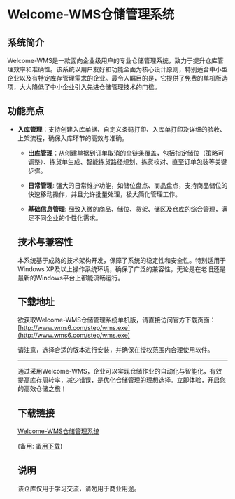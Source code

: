 # Welcome-WMS仓储管理系统

## 系统简介
Welcome-WMS是一款面向企业级用户的专业仓储管理系统，致力于提升仓库管理效率和准确性。该系统以用户友好和功能全面为核心设计原则，特别适合中小型企业以及有特定库存管理需求的企业。最令人瞩目的是，它提供了免费的单机版选项，大大降低了中小企业引入先进仓储管理技术的门槛。

## 功能亮点

- **入库管理**：支持创建入库单据、自定义条码打印、入库单打印及详细的验收、上架流程，确保入库环节的高效与准确。

  - **出库管理**：从创建单据到订单取消的全链条覆盖，包括指定储位（策略可调整）、拣货单生成、智能拣货路径规划、拣货核对、直至订单包装等关键步骤。

  - **日常管理**: 强大的日常维护功能，如储位盘点、商品盘点，支持商品储位的快速移动操作，并且允许批量处理，极大简化管理工作。

  - **基础信息管理**: 细致入微的商品、储位、货架、储区及仓库的综合管理，满足不同企业的个性化需求。

  ## 技术与兼容性
  本系统基于成熟的技术架构开发，保障了系统的稳定性和安全性。特别适用于Windows XP及以上操作系统环境，确保了广泛的兼容性，无论是在老旧还是最新的Windows平台上都能流畅运行。

  ## 下载地址
  欲获取Welcome-WMS仓储管理系统单机版，请直接访问官方下载页面：[http://www.wms6.com/step/wms.exe](http://www.wms6.com/step/wms.exe) 

  请注意，选择合适的版本进行安装，并确保在授权范围内合理使用软件。

  ---

  通过采用Welcome-WMS，企业可以实现仓储作业的自动化与智能化，有效提高库存周转率，减少错误，是优化仓储管理的理想选择。立即体验，开启您的高效仓储之旅！

  ## 下载链接
  [Welcome-WMS仓储管理系统](https://pan.quark.cn/s/a693aa3decc2) 

  (备用: [备用下载](https://pan.baidu.com/s/1ml_w4V-iLzVc4f3gB5YqcA?pwd=1234))

  ## 说明

  该仓库仅用于学习交流，请勿用于商业用途。

